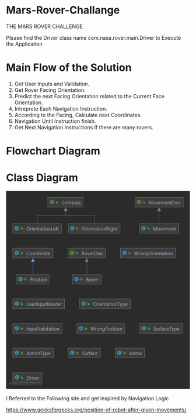 # Mars-Rover-Challange
THE MARS ROVER CHALLENGE

Please find the Driver class name com.nasa.rover.main.Driver to Execute the Application

# Main Flow of the Solution

1. Get User Inputs and Validation.
2. Get Rover Facing Orientation.
3. Predict the next Facing Orientation related to the Current Face Orientation.
4. Intreprete Each Navigation Instruction.
5. According to the Facing, Calculate next Coordinates.
6. Navigation Until Instruction finish.
7. Get Next Navigation Instructions If there are many rovers.

# Flowchart Diagram


# Class Diagram
![alt text](https://github.com/praneethpj/Mars-Rover-Challange/blob/main/rover.png)


I Referred to the Following site and get inspired by Navigation Logic 

https://www.geeksforgeeks.org/position-of-robot-after-given-movements/
